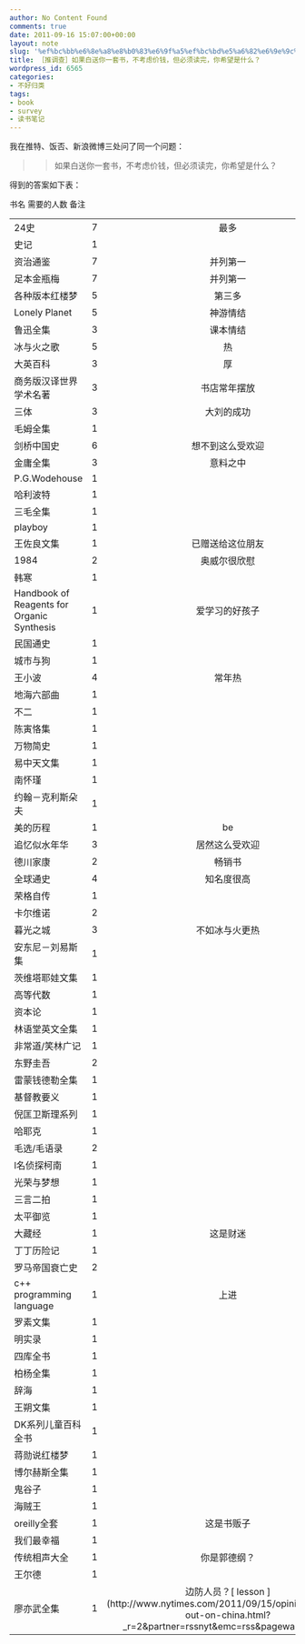 ```yaml
---
author: No Content Found
comments: true
date: 2011-09-16 15:07:00+00:00
layout: note
slug: '%ef%bc%bb%e6%8e%a8%e8%b0%83%e6%9f%a5%ef%bc%bd%e5%a6%82%e6%9e%9c%e7%99%bd%e9%80%81%e4%bd%a0%e4%b8%80%e5%a5%97%e4%b9%a6%ef%bc%8c%e4%b8%8d%e8%80%83%e8%99%91%e4%bb%b7%e9%92%b1%ef%bc%8c%e4%bd%86%e5%bf%85'
title: ［推调查］如果白送你一套书，不考虑价钱，但必须读完，你希望是什么？
wordpress_id: 6565
categories:
- 不好归类
tags:
- book
- survey
- 读书笔记
---
```


我在推特、饭否、新浪微博三处问了同一个问题：





<blockquote>
  
> 
> 如果白送你一套书，不考虑价钱，但必须读完，你希望是什么？
> 
> 
</blockquote>





得到的答案如下表：



<table ><tr >书名
  需要的人数
  备注
</tr><tbody ><tr >
<td align="left" >24史
</td>
  
<td align="right" >7
</td>
  
<td align="center" >最多
</td>
</tr><tr >
<td align="left" >史记
</td>
  
<td align="right" >1
</td>
  
<td align="center" >
</td>
</tr><tr >
<td align="left" >资治通鉴
</td>
  
<td align="right" >7
</td>
  
<td align="center" >并列第一
</td>
</tr><tr >
<td align="left" >足本金瓶梅
</td>
  
<td align="right" >7
</td>
  
<td align="center" >并列第一
</td>
</tr><tr >
<td align="left" >各种版本红楼梦
</td>
  
<td align="right" >5
</td>
  
<td align="center" >第三多
</td>
</tr><tr >
<td align="left" >Lonely Planet
</td>
  
<td align="right" >5
</td>
  
<td align="center" >神游情结
</td>
</tr><tr >
<td align="left" >鲁迅全集
</td>
  
<td align="right" >3
</td>
  
<td align="center" >课本情结
</td>
</tr><tr >
<td align="left" >冰与火之歌
</td>
  
<td align="right" >5
</td>
  
<td align="center" >热
</td>
</tr><tr >
<td align="left" >大英百科
</td>
  
<td align="right" >3
</td>
  
<td align="center" >厚
</td>
</tr><tr >
<td align="left" >商务版汉译世界学术名著
</td>
  
<td align="right" >3
</td>
  
<td align="center" >书店常年摆放
</td>
</tr><tr >
<td align="left" >三体
</td>
  
<td align="right" >3
</td>
  
<td align="center" >大刘的成功
</td>
</tr><tr >
<td align="left" >毛姆全集
</td>
  
<td align="right" >1
</td>
  
<td align="center" >
</td>
</tr><tr >
<td align="left" >剑桥中国史
</td>
  
<td align="right" >6
</td>
  
<td align="center" >想不到这么受欢迎
</td>
</tr><tr >
<td align="left" >金庸全集
</td>
  
<td align="right" >3
</td>
  
<td align="center" >意料之中
</td>
</tr><tr >
<td align="left" >P.G.Wodehouse
</td>
  
<td align="right" >1
</td>
  
<td align="center" >
</td>
</tr><tr >
<td align="left" >哈利波特
</td>
  
<td align="right" >1
</td>
  
<td align="center" >
</td>
</tr><tr >
<td align="left" >三毛全集
</td>
  
<td align="right" >1
</td>
  
<td align="center" >
</td>
</tr><tr >
<td align="left" >playboy
</td>
  
<td align="right" >1
</td>
  
<td align="center" >
</td>
</tr><tr >
<td align="left" >王佐良文集
</td>
  
<td align="right" >1
</td>
  
<td align="center" >已赠送给这位朋友
</td>
</tr><tr >
<td align="left" >1984
</td>
  
<td align="right" >2
</td>
  
<td align="center" >奥威尔很欣慰
</td>
</tr><tr >
<td align="left" >韩寒
</td>
  
<td align="right" >1
</td>
  
<td align="center" >
</td>
</tr><tr >
<td align="left" >Handbook of Reagents for Organic Synthesis
</td>
  
<td align="right" >1
</td>
  
<td align="center" >爱学习的好孩子
</td>
</tr><tr >
<td align="left" >民国通史
</td>
  
<td align="right" >1
</td>
  
<td align="center" >
</td>
</tr><tr >
<td align="left" >城市与狗
</td>
  
<td align="right" >1
</td>
  
<td align="center" >
</td>
</tr><tr >
<td align="left" >王小波
</td>
  
<td align="right" >4
</td>
  
<td align="center" >常年热
</td>
</tr><tr >
<td align="left" >地海六部曲
</td>
  
<td align="right" >1
</td>
  
<td align="center" >
</td>
</tr><tr >
<td align="left" >不二
</td>
  
<td align="right" >1
</td>
  
<td align="center" >
</td>
</tr><tr >
<td align="left" >陈寅恪集
</td>
  
<td align="right" >1
</td>
  
<td align="center" >
</td>
</tr><tr >
<td align="left" >万物简史
</td>
  
<td align="right" >1
</td>
  
<td align="center" >
</td>
</tr><tr >
<td align="left" >易中天文集
</td>
  
<td align="right" >1
</td>
  
<td align="center" >
</td>
</tr><tr >
<td align="left" >南怀瑾
</td>
  
<td align="right" >1
</td>
  
<td align="center" >
</td>
</tr><tr >
<td align="left" >约翰－克利斯朵夫
</td>
  
<td align="right" >1
</td>
  
<td align="center" >
</td>
</tr><tr >
<td align="left" >美的历程
</td>
  
<td align="right" >1
</td>
  
<td align="center" >be
</td>
</tr><tr >
<td align="left" >追忆似水年华
</td>
  
<td align="right" >3
</td>
  
<td align="center" >居然这么受欢迎
</td>
</tr><tr >
<td align="left" >德川家康
</td>
  
<td align="right" >2
</td>
  
<td align="center" >畅销书
</td>
</tr><tr >
<td align="left" >全球通史
</td>
  
<td align="right" >4
</td>
  
<td align="center" >知名度很高
</td>
</tr><tr >
<td align="left" >荣格自传
</td>
  
<td align="right" >1
</td>
  
<td align="center" >
</td>
</tr><tr >
<td align="left" >卡尔维诺
</td>
  
<td align="right" >2
</td>
  
<td align="center" >
</td>
</tr><tr >
<td align="left" >暮光之城
</td>
  
<td align="right" >3
</td>
  
<td align="center" >不如冰与火更热
</td>
</tr><tr >
<td align="left" >安东尼－刘易斯集
</td>
  
<td align="right" >1
</td>
  
<td align="center" >
</td>
</tr><tr >
<td align="left" >茨维塔耶娃文集
</td>
  
<td align="right" >1
</td>
  
<td align="center" >
</td>
</tr><tr >
<td align="left" >高等代数
</td>
  
<td align="right" >1
</td>
  
<td align="center" >
</td>
</tr><tr >
<td align="left" >资本论
</td>
  
<td align="right" >1
</td>
  
<td align="center" >
</td>
</tr><tr >
<td align="left" >林语堂英文全集
</td>
  
<td align="right" >1
</td>
  
<td align="center" >
</td>
</tr><tr >
<td align="left" >非常道/笑林广记
</td>
  
<td align="right" >1
</td>
  
<td align="center" >
</td>
</tr><tr >
<td align="left" >东野圭吾
</td>
  
<td align="right" >2
</td>
  
<td align="center" >
</td>
</tr><tr >
<td align="left" >雷蒙钱德勒全集
</td>
  
<td align="right" >1
</td>
  
<td align="center" >
</td>
</tr><tr >
<td align="left" >基督教要义
</td>
  
<td align="right" >1
</td>
  
<td align="center" >
</td>
</tr><tr >
<td align="left" >倪匡卫斯理系列
</td>
  
<td align="right" >1
</td>
  
<td align="center" >
</td>
</tr><tr >
<td align="left" >哈耶克
</td>
  
<td align="right" >1
</td>
  
<td align="center" >
</td>
</tr><tr >
<td align="left" >毛选/毛语录
</td>
  
<td align="right" >2
</td>
  
<td align="center" >
</td>
</tr><tr >
<td align="left" >l名侦探柯南
</td>
  
<td align="right" >1
</td>
  
<td align="center" >
</td>
</tr><tr >
<td align="left" >光荣与梦想
</td>
  
<td align="right" >1
</td>
  
<td align="center" >
</td>
</tr><tr >
<td align="left" >三言二拍
</td>
  
<td align="right" >1
</td>
  
<td align="center" >
</td>
</tr><tr >
<td align="left" >太平御览
</td>
  
<td align="right" >1
</td>
  
<td align="center" >
</td>
</tr><tr >
<td align="left" >大藏经
</td>
  
<td align="right" >1
</td>
  
<td align="center" >这是财迷
</td>
</tr><tr >
<td align="left" >丁丁历险记
</td>
  
<td align="right" >1
</td>
  
<td align="center" >
</td>
</tr><tr >
<td align="left" >罗马帝国衰亡史
</td>
  
<td align="right" >2
</td>
  
<td align="center" >
</td>
</tr><tr >
<td align="left" >c++ programming language
</td>
  
<td align="right" >1
</td>
  
<td align="center" >上进
</td>
</tr><tr >
<td align="left" >罗素文集
</td>
  
<td align="right" >1
</td>
  
<td align="center" >
</td>
</tr><tr >
<td align="left" >明实录
</td>
  
<td align="right" >1
</td>
  
<td align="center" >
</td>
</tr><tr >
<td align="left" >四库全书
</td>
  
<td align="right" >1
</td>
  
<td align="center" >
</td>
</tr><tr >
<td align="left" >柏杨全集
</td>
  
<td align="right" >1
</td>
  
<td align="center" >
</td>
</tr><tr >
<td align="left" >辞海
</td>
  
<td align="right" >1
</td>
  
<td align="center" >
</td>
</tr><tr >
<td align="left" >王朔文集
</td>
  
<td align="right" >1
</td>
  
<td align="center" >
</td>
</tr><tr >
<td align="left" >DK系列儿童百科全书
</td>
  
<td align="right" >1
</td>
  
<td align="center" >
</td>
</tr><tr >
<td align="left" >蒋勋说红楼梦
</td>
  
<td align="right" >1
</td>
  
<td align="center" >
</td>
</tr><tr >
<td align="left" >博尔赫斯全集
</td>
  
<td align="right" >1
</td>
  
<td align="center" >
</td>
</tr><tr >
<td align="left" >鬼谷子
</td>
  
<td align="right" >1
</td>
  
<td align="center" >
</td>
</tr><tr >
<td align="left" >海贼王
</td>
  
<td align="right" >1
</td>
  
<td align="center" >
</td>
</tr><tr >
<td align="left" >oreilly全套
</td>
  
<td align="right" >1
</td>
  
<td align="center" >这是书贩子
</td>
</tr><tr >
<td align="left" >我们最幸福
</td>
  
<td align="right" >1
</td>
  
<td align="center" >
</td>
</tr><tr >
<td align="left" >传统相声大全
</td>
  
<td align="right" >1
</td>
  
<td align="center" >你是郭德纲？
</td>
</tr><tr >
<td align="left" >王尔德
</td>
  
<td align="right" >1
</td>
  
<td align="center" >
</td>
</tr><tr >
<td align="left" >廖亦武全集
</td>
  
<td align="right" >1
</td>
  
<td align="center" >边防人员？[ lesson ](http://www.nytimes.com/2011/09/15/opinion/walking-out-on-china.html?_r=2&partner=rssnyt&emc=rss&pagewanted=all)
</td>
</tr></tbody></table>
